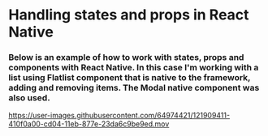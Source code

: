 # Handling states and props in React Native

### Below is an example of how to work with states, props and components with React Native. In this case I'm working with a list using Flatlist component that is native to the framework, adding and removing items. The Modal native component was also used.

https://user-images.githubusercontent.com/64974421/121909411-410f0a00-cd04-11eb-877e-23da6c9be9ed.mov

